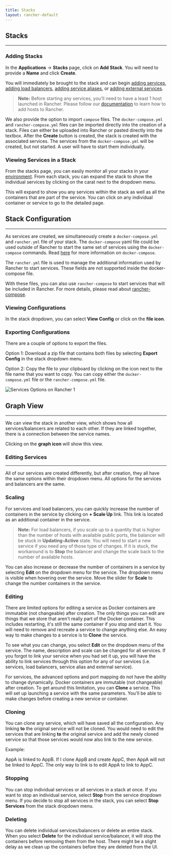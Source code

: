 ```yaml
---
title: Stacks
layout: rancher-default
---
```


## Stacks
---

### Adding Stacks

In the **Applications** -> **Stacks** page, click on **Add Stack**. You will need to provide a **Name** and click **Create**. 

You will immediately be brought to the stack and can begin [adding services]({{site.baseurl}}/rancher/rancher-ui/applications/stacks/adding-services/), [adding load balancers]({{site.baseurl}}/rancher/rancher-ui/applications/stacks/adding-balancers/), [adding service aliases]({{site.baseurl}}/rancher/rancher-ui/applications/stacks/adding-service-alias), or [adding external services]({{site.baseurl}}/rancher/rancher-ui/applications/stacks/adding-external-services).

> **Note:** Before starting any services, you'll need to have a least 1 host launched in Rancher. Please follow our [documentation]({{site.baseurl}}/rancher/rancher-ui/infrastructure/hosts) to learn how to add hosts to Rancher.

We also provide the option to import `compose` files. The `docker-compose.yml` and `rancher-compose.yml` files can be imported directly into the creation of a stack. Files can either be uploaded into Rancher or pasted directly into the textbox. After the **Create** button is created, the stack is created with the associated services. The services from the `docker-compose.yml` will be created, but not started. A user will have to start them individually. 

### Viewing Services in a Stack 

From the stacks page, you can easily monitor all your stacks in your [environment]({{site.baseurl}}/rancher/configuration/environments/). From each stack, you can expand the stack to show the individual services by clicking on the carat next to the dropdown menu.

This will expand to show you any services within the stack as well as all the containers that are part of the service. You can click on any individual container or service to go to the detailed page.

## Stack Configuration
---

As services are created, we simultaneously create a `docker-compose.yml` and `rancher.yml` file of your stack. The `docker-compose` yaml file could be used outside of Rancher to start the same set of services using the `docker-compose` commands. Read [here](https://docs.docker.com/compose/) for more information on `docker-compose`. 

The `rancher.yml` file is used to manage the additional information used by Rancher to start services. These fields are not supported inside the docker-compose file.

With these files, you can also use `rancher-compose` to start services that will be included in Rancher. For more details, please read about [rancher-compose]({{site.baseurl}}/rancher/rancher-compose/).

### Viewing Configurations

In the stack dropdown, you can select **View Config** or click on the **file icon**.

### Exporting Configurations

There are a couple of options to export the files. 

Option 1: Download a zip file that contains both files by selecting **Export Config** in the stack dropdown menu.

Option 2: Copy the file to your clipboard by clicking on the icon next to the file name that you want to copy. You can copy either the `docker-compose.yml` file or the `rancher-compose.yml` file. 

![Services Options on Rancher 1]({{site.baseurl}}/img/rancher/rancher_stacks_1.png)

## Graph View 
---

We can view the stack in another view, which shows how all services/balancers are related to each other. If they are linked together, there is a connection between the service names. 

Clicking on the **graph icon** will show this view.

### Editing Services
---

All of our services are created differently, but after creation, they all have the same options within their dropdown menu. All options for the services and balancers are the same. 

### Scaling

For services and load balancers, you can quickly increase the number of containers in the service by clicking on **+ Scale Up** link. This link is located as an additional container in the service.

> **Note:** For load balancers, if you scale up to a quantity that is higher than the number of hosts with available public ports, the balancer will be stuck in **Updating-Active** state. You will need to start a new service if you need any of those type of changes. If it is stuck, the workaround is to **Stop** the balancer and change the scale back to the number of available hosts.

You can also increase or decrease the number of containers in a service by selecting **Edit** on the dropdown menu for the service. The dropdown menu is visible when hovering over the service. Move the slider for **Scale** to change the number containers in the service.

### Editing 
There are limited options for editing a service as Docker containers are immutable (not changeable) after creation. The only things you can edit are things that we store that aren't really part of the Docker container. This includes restarting, it's still the same container if you stop and start it. You will need to remove and recreate a service to change anything else. An easy way to make changes to a service is to **Clone** the service. 

To see what you can change, you select **Edit** on the dropdown menu of the service. The name, description and scale can be changed for all services. If you forgot to link your service when you had set it up, you will have the ability to link services through this option for any of our services (i.e. services, load balancers, service alias and external service).

For services, the advanced options and port mapping do not have the ability to change dynamically. Docker containers are immutable (not changeable) after creation. To get around this limitation, you can **Clone** a service. This will set up launching a service with the same parameters. You'll be able to make changes before creating a new service or container. 

### Cloning

You can clone any service, which will have saved all the configuration. Any linking **to** the original service will not be cloned. You would need to edit the services that are linking **to** the original service and add the newly cloned service so that those services would now also link to the new service.

Example:

AppA is linked to AppB. If I clone AppB and create AppC, then AppA will not be linked to AppC. The only way to link is to edit AppA to link to AppC.

### Stopping 

You can stop individual services or all services in a stack at once. If you want to stop an individual service, select **Stop** from the service dropdown menu. If you decide to stop all services in the stack, you can select **Stop Services** from the stack dropdown menu.

### Deleting

You can delete individual services/balancers or delete an entire stack. When you select **Delete** for the individual service/balancer, it will stop the containers before removing them from the host. There might be a slight delay as we clean up the containers before they are deleted from the UI.

